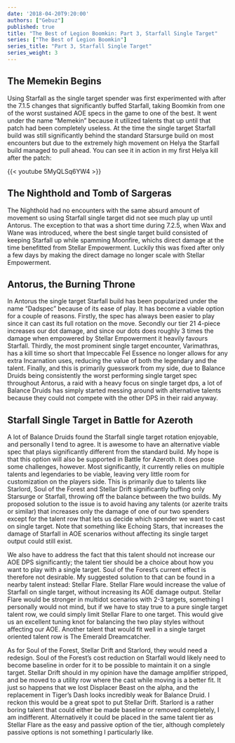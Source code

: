 ```yaml
---
date: '2018-04-20T9:20:00'
authors: ["Gebuz"]
published: true
title: "The Best of Legion Boomkin: Part 3, Starfall Single Target"
series: ["The Best of Legion Boomkin"]
series_title: "Part 3, Starfall Single Target"
series_weight: 3
---
```

## The Memekin Begins
Using Starfall as the single target spender was first experimented with after the 7.1.5 changes that significantly buffed Starfall, taking Boomkin from one of the worst sustained AOE specs in the game to one of the best. It went under the name “Memekin” because it utilized talents that up until that patch had been completely useless. At the time the single target Starfall build was still significantly behind the standard Starsurge build on most encounters but due to the extremely high movement on Helya the Starfall build managed to pull ahead. You can see it in action in my first Helya kill after the patch:

{{< youtube 5MyQLSq6YW4 >}}

## The Nighthold and Tomb of Sargeras
The Nighthold had no encounters with the same absurd amount of movement so using Starfall single target did not see much play up until Antorus. The exception to that was a short time during 7.2.5, when Wax and Wane was introduced, where the best single target build consisted of keeping Starfall up while spamming Moonfire, whichs direct damage at the time benefitted from Stellar Empowerment. Luckily this was fixed after only a few days by making the direct damage no longer scale with Stellar Empowerment.

## Antorus, the Burning Throne
In Antorus the single target Starfall build has been popularized under the name “Dadspec” because of its ease of play. It has become a viable option for a couple of reasons. Firstly, the spec has always been easier to play since it can cast its full rotation on the move. Secondly our tier 21 4-piece increases our dot damage, and since our dots does roughly 3 times the damage when empowered by Stellar Empowerment it heavily favours Starfall. Thirdly, the most prominent single target encounter, Varimathras, has a kill time so short that Impeccable Fel Essence no longer allows for any extra Incarnation uses, reducing the value of both the legendary and the talent. Finally, and this is primarily guesswork from my side, due to Balance Druids being consistently the worst performing single target spec throughout Antorus, a raid with a heavy focus on single target dps, a lot of Balance Druids has simply started messing around with alternative talents because they could not compete with the other DPS in their raid anyway.

## Starfall Single Target in Battle for Azeroth
A lot of Balance Druids found the Starfall single target rotation enjoyable, and personally I tend to agree. It is awesome to have an alternative viable spec that plays significantly different from the standard build. My hope is that this option will also be supported in Battle for Azeroth. It does pose some challenges, however. Most significantly, it currently relies on multiple talents and legendaries to be viable, leaving very little room for customization on the players side. This is primarily due to talents like Starlord, Soul of the Forest and Stellar Drift significantly buffing only Starsurge or Starfall, throwing off the balance between the two builds. My proposed solution to the issue is to avoid having any talents (or azerite traits or similar) that increases only the damage of one of our two spenders except for the talent row that lets us decide which spender we want to cast on single target. Note that something like Echoing Stars, that increases the damage of Starfall in AOE scenarios without affecting its single target output could still exist.

We also have to address the fact that this talent should not increase our AOE DPS significantly; the talent tier should be a choice about how you want to play with a single target. Soul of the Forest’s current effect is therefore not desirable. My suggested solution to that can be found in a nearby talent instead: Stellar Flare. Stellar Flare would increase the value of Starfall on single target, without increasing its AOE damage output. Stellar Flare would be stronger in multidot scenarios with 2-3 targets, something I personally would not mind, but if we have to stay true to a pure single target talent row, we could simply limit Stellar Flare to one target. This would give us an excellent tuning knot for balancing the two play styles without affecting our AOE. Another talent that would fit well in a single target oriented talent row is The Emerald Dreamcatcher.

As for Soul of the Forest, Stellar Drift and Starlord, they would need a redesign. Soul of the Forest’s cost reduction on Starfall would likely need to become baseline in order for it to be possible to maintain it on a single target. Stellar Drift should in my opinion have the damage amplifier stripped, and be moved to a utility row where the cast while moving is a better fit. It just so happens that we lost Displacer Beast on the alpha, and the replacement in Tiger’s Dash looks incredibly weak for Balance Druid. I reckon this would be a great spot to put Stellar Drift. Starlord is a rather boring talent that could either be made baseline or removed completely, I am indifferent. Alternatively it could be placed in the same talent tier as Stellar Flare as the easy and passive option of the tier, although completely passive options is not something I particularly like.
